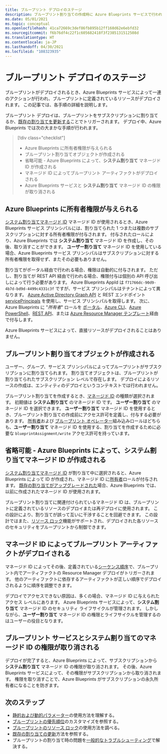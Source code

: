 ```yaml
---
title: ブループリント デプロイのステージ
description: ブループリント割り当ての作成時に Azure Blueprints サービスで行われるセキュリティとアーティファクト関連の手順について説明します。
ms.date: 05/01/2021
ms.topic: conceptual
ms.openlocfilehash: 41ca72669c3def86fb895b12ff160d62e6ebfd32
ms.sourcegitcommit: f6b76df4c22f1c605682418f3f2385131512508d
ms.translationtype: HT
ms.contentlocale: ja-JP
ms.lasthandoff: 04/30/2021
ms.locfileid: "108323935"
---
```

# <a name="stages-of-a-blueprint-deployment"></a>ブループリント デプロイのステージ

ブループリントがデプロイされるとき、Azure Blueprints サービスによって一連のアクションが行われ、ブループリントに定義されているリソースがデプロイされます。 この記事では、各手順の詳細を説明します。

ブループリント デプロイは、ブループリントをサブスクリプションに割り当てるか、[既存の割り当てを更新する](../how-to/update-existing-assignments.md)ことでトリガーされます。 デプロイ中、Azure Blueprints では次の大まかな手順が行われます。

> [!div class="checklist"]
> - Azure Blueprints に所有者権限が与えられる
> - ブループリント割り当てオブジェクトが作成される
> - 省略可能 - Azure Blueprints によって、**システム割り当て** マネージド ID が作成される
> - マネージド ID によってブループリント アーティファクトがデプロイされる
> - Azure Blueprints サービスと **システム割り当て** マネージド ID の権限が取り消される

## <a name="azure-blueprints-granted-owner-rights"></a>Azure Blueprints に所有者権限が与えられる

[システム割り当てマネージド ID](../../../active-directory/managed-identities-azure-resources/overview.md) マネージド ID が使用されるとき、Azure Blueprints サービス プリンシパルには、割り当てられた 1 つまたは複数のサブスクリプションに対する所有者権限が付与されます。 付与されたロールにより、Azure Blueprints では **システム割り当て** マネージド ID を作成し、その後、取り消すことができます。 **ユーザー割り当て** マネージド ID を使用している場合、Azure Blueprints サービス プリンシパルはサブスクリプションに対する所有者権限を取得せず、またその必要もありません。

割り当てがポータル経由で行われる場合、権限は自動的に付与されます。 ただし、割り当てが REST API 経由で行われる場合、権限付与は個別の API 呼び出しによって行う必要があります。 Azure Blueprints AppId は `f71766dc-90d9-4b7d-bd9d-4499c4331c3f` ですが、サービス プリンシパルはテナントによって異なります。 [Azure Active Directory Graph API](/graph/migrate-azure-ad-graph-planning-checklist) と REST エンドポイント [servicePrincipals](/graph/api/resources/serviceprincipal) を使用し、サービス プリンシパルを取得します。 次に、Azure Blueprints に "_所有者_" ロールを [ポータル](../../../role-based-access-control/role-assignments-portal.md)、[Azure CLI](../../../role-based-access-control/role-assignments-cli.md)、[Azure PowerShell](../../../role-based-access-control/role-assignments-powershell.md)、[REST API](../../../role-based-access-control/role-assignments-rest.md)、または [Azure Resource Manager テンプレート](../../../role-based-access-control/role-assignments-template.md)経由で付与します。

Azure Blueprints サービスによって、直接リソースがデプロイされることはありません。

## <a name="the-blueprint-assignment-object-is-created"></a>ブループリント割り当てオブジェクトが作成される

ユーザー、グループ、サービス プリンシパルによってブループリントがサブスクリプションに割り当てられます。 割り当てオブジェクトは、ブループリントが割り当てられたサブスクリプション レベルで存在します。 デプロイによるリソースの作成は、エンティティのデプロイというコンテキストでは行われません。

ブループリント割り当てを作成するとき、[マネージド ID](../../../active-directory/managed-identities-azure-resources/overview.md) の種類が選択されます。 初期値は **システム割り当て** のマネージド ID です。 **ユーザー割り当て** のマネージド ID を選択できます。 **ユーザー割り当て** マネージド ID を使用するとき、ブループリント割り当ての作成前にアクセス許可を定義し、付与する必要があります。 [所有者](../../../role-based-access-control/built-in-roles.md#owner)および [ブループリント オペレーター](../../../role-based-access-control/built-in-roles.md#blueprint-operator)組み込みロールはどちらも、**ユーザー割り当て** マネージド ID を使用する、割り当てを作成するために必要な `blueprintAssignment/write` アクセス許可を持っています。

## <a name="optional---azure-blueprints-creates-system-assigned-managed-identity"></a>省略可能 - Azure Blueprints によって、システム割り当てマネージド ID が作成される

[システム割り当てマネージド ID](../../../active-directory/managed-identities-azure-resources/overview.md) が割り当て中に選択されると、Azure Blueprints によって ID が作成され、マネージド ID に[所有者](../../../role-based-access-control/built-in-roles.md#owner)ロールが付与されます。 [既存の割り当てがアップグレードされた](../how-to/update-existing-assignments.md)場合、Azure Blueprints では、以前に作成されたマネージド ID が使用されます。

ブループリント割り当てに関連付けられているマネージド ID は、ブループリントに定義されているリソースのデプロイまたは再デプロイに使用されます。 この設計により、割り当てが誤って互いに干渉することを回避できます。
この設計ではまた、[リソース ロック](./resource-locking.md)機能がサポートされ、デプロイされた各リソースのセキュリティをブループリントから制御できます。

## <a name="the-managed-identity-deploys-blueprint-artifacts"></a>マネージド ID によってブループリント アーティファクトがデプロイされる

マネージド ID によってその後、定義されている[シーケンス順序](./sequencing-order.md)で、ブループリント内でアーティファクトの Resource Manager デプロイがトリガーされます。 他のアーティファクトに依存するアーティファクトが正しい順序でデプロイされるように順序を調整できます。

デプロイでアクセスできない原因は、多くの場合、マネージド ID に与えられたアクセス レベルにあります。 Azure Blueprints サービスによって、**システム割り当て** マネージド ID のセキュリティ ライフサイクルが管理されます。 しかしながら、**ユーザー割り当て** マネージド ID の権限とライフサイクルを管理するのはユーザーの役目となります。

## <a name="blueprint-service-and-system-assigned-managed-identity-rights-are-revoked"></a>ブループリント サービスとシステム割り当てのマネージド ID の権限が取り消される

デプロイが完了すると、Azure Blueprints によって、サブスクリプションから **システム割り当て** マネージド ID の権限が取り消されます。 その後、Azure Blueprints サービスによって、その権限がサブスクリプションから取り消されます。 権限を取り消すことで、Azure Blueprints がサブスクリプションの永久所有者になることを防ぎます。

## <a name="next-steps"></a>次のステップ

- [静的および動的パラメーター](./parameters.md)の使用方法を理解する。
- [ブループリントの優先順位](./sequencing-order.md)のカスタマイズを参照する。
- [ブループリントのリソース ロック](./resource-locking.md)の使用方法を調べる。
- [既存の割り当ての更新](../how-to/update-existing-assignments.md)方法を参照する。
- ブループリントの割り当て時の問題を[一般的なトラブルシューティング](../troubleshoot/general.md)で解決する。